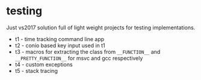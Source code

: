 # testing
Just vs2017 solution full of light weight projects for testing implementations.
* t1 - time tracking command line app
* t2 - conio based key input used in t1
* t3 - macros for extracting the class from `__FUNCTION__` and `__PRETTY_FUNCTION__` for msvc and gcc respectively
* t4 - custom exceptions
* t5 - stack tracing
